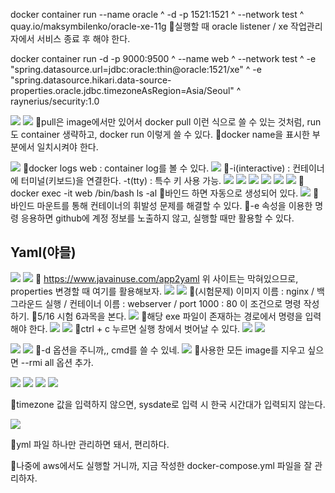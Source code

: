 docker container run --name oracle ^
-d -p 1521:1521 ^
--network test ^
quay.io/maksymbilenko/oracle-xe-11g
📌실행할 때 oracle listener / xe 작업관리자에서 서비스 종료 후 해야 한다.


docker container run -d -p 9000:9500 ^
--name web ^
--network test ^
-e "spring.datasource.url=jdbc:oracle:thin@oracle:1521/xe" ^
-e "spring.datasource.hikari.data-source-properties.oracle.jdbc.timezoneAsRegion=Asia/Seoul" ^
raynerius/security:1.0



![](../image/Pasted%20image%2020240508090425.png)
![](../image/Pasted%20image%2020240508092116.png)
📌pull은 image에서만 있어서 docker pull 이런 식으로 쓸 수 있는 것처럼, run도 container 생략하고, docker run 이렇게 쓸 수 있다.
📌docker name을 표시한 부분에서 일치시켜야 한다.

![](../image/Pasted%20image%2020240508093717.png)
📌docker logs web : container log를 볼 수 있다.
![](../image/Pasted%20image%2020240508093759.png)
📌-i(interactive) : 컨테이너에 터미널(키보드)을 연결한다.
-t(tty) : 특수 키 사용 가능.
![](../image/Pasted%20image%2020240508094542.png)
![](../image/Pasted%20image%2020240508101404.png)
![](../image/Pasted%20image%2020240508101424.png)
![](../image/Pasted%20image%2020240508111111.png)
![](../image/Pasted%20image%2020240508111216.png)
![](../image/Pasted%20image%2020240508111240.png)
📌docker exec -it web /bin/bash
ls -al
📌바인드 하면 자동으로 생성되어 있다.
![](../image/Pasted%20image%2020240508111445.png)
📌바인드 마운트를 통해 컨테이너의 휘발성 문제를 해결할 수 있다.
📌-e 속성을 이용한 명령 응용하면 github에 계정 정보를 노출하지 않고, 실행할 때만 활용할 수 있다.



## Yaml(야믈)
![](../image/Pasted%20image%2020240508113849.png)
![](../image/Pasted%20image%2020240508114153.png)
📌 https://www.javainuse.com/app2yaml 위 사이트는 막혀있으므로, properties 변경할 때 여기를 활용해보자.
![](../image/Pasted%20image%2020240508114706.png)
![](../image/Pasted%20image%2020240508114907.png)
📌(시험문제) 이미지 이름 : nginx / 백그라운드 실행 / 컨테이너 이름 : webserver / port 1000 : 80 이 조건으로 명령 작성하기.
📌5/16 시험 6과목을 본다.
![](../image/Pasted%20image%2020240508120315.png)
📌해당 exe 파일이 존재하는 경로에서 명령을 입력해야 한다.
![](../image/Pasted%20image%2020240508121223.png)
![](../image/Pasted%20image%2020240508121234.png)
📌ctrl + c 누르면 실행 창에서 벗어날 수 있다.
![](../image/Pasted%20image%2020240508121328.png)
![](../image/Pasted%20image%2020240508121358.png)

![](../image/Pasted%20image%2020240508121731.png)
![](../image/Pasted%20image%2020240508121720.png)
📌-d 옵션을 주니까,, cmd를 쓸 수 있네.
![](../image/Pasted%20image%2020240508121826.png)
📌사용한 모든 image를 지우고 싶으면 --rmi all 옵션 추가.

 
![](../image/Pasted%20image%2020240508122242.png)
![](../image/Pasted%20image%2020240508123826.png)
![](../image/Pasted%20image%2020240508124638.png)
![](../image/Pasted%20image%2020240508124709.png)

📌timezone 값을 입력하지 않으면, sysdate로 입력 시 한국 시간대가 입력되지 않는다.

![](../image/Pasted%20image%2020240508142238.png)

📌yml 파일 하나만 관리하면 돼서, 편리하다.

📌나중에 aws에서도 실행할 거니까, 지금 작성한 docker-compose.yml 파일을 잘 관리하자.
